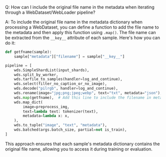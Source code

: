 Q: How can I include the original file name in the metadata when iterating through a WebDataset/WebLoader pipeline?

A: To include the original file name in the metadata dictionary when processing a WebDataset, you can define a function to add the file name to the metadata and then apply this function using `.map()`. The file name can be extracted from the `__key__` attribute of each sample. Here's how you can do it:

```python
def getfname(sample):
    sample["metadata"]["filename"] = sample["__key__"]

pipeline = [
    wds.SimpleShardList(input_shards),
    wds.split_by_worker,
    wds.tarfile_to_samples(handler=log_and_continue),
    wds.select(filter_no_caption_or_no_image),
    wds.decode("pilrgb", handler=log_and_continue),
    wds.rename(image="jpg;png;jpeg;webp", text="txt", metadata="json"),
    wds.map(getfname),  # Add this line to include the filename in metadata
    wds.map_dict(
        image=preprocess_img,
        text=lambda text: tokenizer(text),
        metadata=lambda x: x,
    ),
    wds.to_tuple("image", "text", "metadata"),
    wds.batched(args.batch_size, partial=not is_train),
]
```

This approach ensures that each sample's metadata dictionary contains the original file name, allowing you to access it during training or evaluation.
